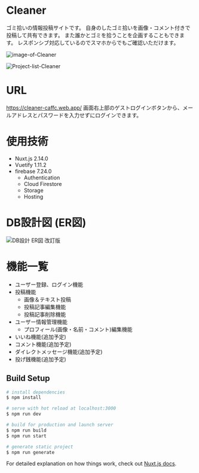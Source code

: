 # Cleaner
ゴミ拾いの情報投稿サイトです。
自身のしたゴミ拾いを画像・コメント付きで投稿して共有できます。
また誰かとゴミを拾うことを企画することもできます。
レスポンシブ対応しているのでスマホからでもご確認いただけます。

![image-of-Cleaner](https://user-images.githubusercontent.com/65007308/99279204-4d68dc80-2873-11eb-81bc-42e8d7dee053.png)

![Project-list-Cleaner](https://user-images.githubusercontent.com/65007308/99282796-80ad6a80-2877-11eb-9984-1d07994ead3b.png)


# URL
https://cleaner-caffc.web.app/
画面右上部のゲストログインボタンから、メールアドレスとパスワードを入力せずにログインできます。

# 使用技術
- Nuxt.js 2.14.0
- Vuetify 1.11.2
- firebase 7.24.0
  - Authentication
  - Cloud Firestore
  - Storage
  - Hosting

# DB設計図 (ER図)
![DB設計 ER図 改訂版](https://user-images.githubusercontent.com/65007308/99282274-d33a5700-2876-11eb-96e4-2a7dce4933bc.jpg)


# 機能一覧

- ユーザー登録、ログイン機能
- 投稿機能
  - 画像＆テキスト投稿
  - 投稿記事編集機能
  - 投稿記事削除機能
- ユーザー情報管理機能
  - プロフィール(画像・名前・コメント)編集機能
- いいね機能(追加予定)
- コメント機能(追加予定)
- ダイレクトメッセージ機能(追加予定)
- 投げ銭機能(追加予定)

## Build Setup

```bash
# install dependencies
$ npm install

# serve with hot reload at localhost:3000
$ npm run dev

# build for production and launch server
$ npm run build
$ npm run start

# generate static project
$ npm run generate
```

For detailed explanation on how things work, check out [Nuxt.js docs](https://nuxtjs.org).
